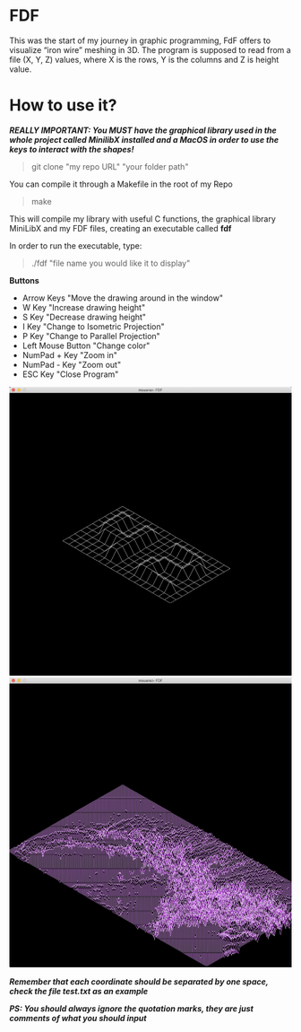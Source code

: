 # FDF

This was the start of my journey in graphic programming, FdF offers to visualize “iron wire” meshing in 3D.
The program is supposed to read from a file (X, Y, Z) values, where X is the rows, Y is the columns and Z is height value.

# How to use it?

***REALLY IMPORTANT: You MUST have the graphical library used in the whole project called MinilibX installed and a MacOS in order to
use the keys to interact with the shapes!***

> git clone "my repo URL" "your folder path"

You can compile it through a Makefile in the root of my Repo
> make

This will compile my library with useful C functions, the graphical library MiniLibX and my FDF files,
creating an executable called **fdf**

In order to run the executable, type:
> ./fdf "file name you would like it to display"

**Buttons**
- Arrow Keys          "Move the drawing around in the window"
- W Key               "Increase drawing height"
- S Key               "Decrease drawing height"
- I Key               "Change to Isometric Projection"
- P Key               "Change to Parallel Projection"
- Left Mouse Button   "Change color"
- NumPad + Key        "Zoom in"
- NumPad - Key        "Zoom out"
- ESC Key             "Close Program"

![Image of Subject](https://github.com/MuSuareZ/FDF/blob/master/42logo.png)
![Image of Subject](https://github.com/MuSuareZ/FDF/blob/master/mars.png)

***Remember that each coordinate should be separated by one space, check the file test.txt as an example***

***PS: You should always ignore the quotation marks, they are just comments of what you should input***
